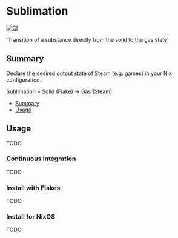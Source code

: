 # Sublimation

[![CI](https://github.com/TahlonBrahic/sublimation/actions/workflows/main.yml/badge.svg)](https://github.com/TahlonBrahic/sublimation/actions/workflows/main.yml)

'Transition of a substance directly from the solid to the gas state'

## Summary

Declare the desired output state of Steam (e.g. games) in your Nix configuration.

Sublimation = Solid (Flake) -> Gas (Steam)

<!-- TOC -->
- [Summary](#Summary)
- [Usage](#usage)
<!-- /TOC -->


## Usage
TODO

### Continuous Integration
TODO

### Install with Flakes
TODO

### Install for NixOS 
TODO
